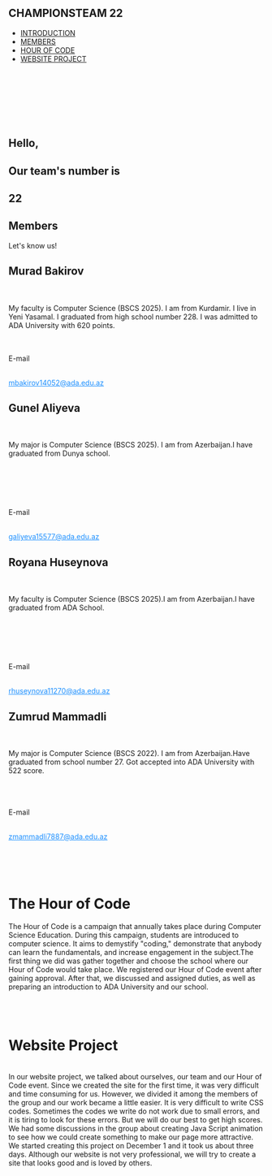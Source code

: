 <html lang="en">
<head>
    <link rel="stylesheet" href="style2.css">
    <title>CHAMPIONS</title>
    <link rel="icon" type="image/x-icon" href="https://logos-world.net/wp-content/uploads/2021/08/Champion-Logo.png">
</head>
<body>
    <section id="stick">
                <div class="team">
                    <a><h1><span>CHAMPIONS</span>TEAM 22</h1></a>
                </div>
            <div class="nav-list">
                <ul>
                    <li><a href="index1.html">INTRODUCTION</a></li>
                    <li><a href="#members" data-after="Members">MEMBERS</a></li>
                    <li><a href="#div2" data-after="Div2">HOUR OF CODE</a></li>
                    <li><a href="#div3" data-after="Div3">WEBSITE PROJECT</a></li>
                </ul>
            </div>
    </section>
    <section id="intro">
        <div class="intro">
            <div>
                <br /><br /><br/><br /><br /><br />
                <h1>Hello,</h1>
                <h1>Our team's number is</h1>
                <h1>22</h1>
            </div>
        </div>
    </section>
    <section id="members">
        <div class="info">
            <div class="members-head">
                <h1 class="title">Members</h1>
                <p>Let's know us!</p>
            </div>
            <div class="about">
                <div class="members-attribute">
                    <h2>Murad Bakirov</h2><br /><br />
                    My faculty is Computer Science (BSCS 2025). I am from Kurdamir. I live in Yeni Yasamal. I graduated from high school number 228. I was admitted to ADA University with 620 points.
                    <br /><br /><br />
                    <p>E-mail</p><br />
                    <a href="mailto:mbakirov14052@ada.edu.az" target="_blank" rel="noopener noreferrer" data-auth="NotApplicable" style="margin: 0px; color: dodgerblue !important;" data-linkindex="0" data-ogsc="">mbakirov14052@ada.edu.az</a>
                </div>
                <div class="members-attribute">
                    <h2>Gunel Aliyeva</h2><br /><br />
                    My major is Computer Science (BSCS 2025). I am from Azerbaijan.I have graduated from Dunya school.
                    <br /><br />
                    <br /><br /><br /><br />
                    <p>E-mail</p><br />
                                 <a href="mailto:galiyeva15577@ada.edu.az" target="_blank" rel="noopener noreferrer" data-auth="NotApplicable" style="margin: 0px; color: dodgerblue !important;" data-linkindex="0" data-ogsc="">galiyeva15577@ada.edu.az</a>
                </div>
                <div class="members-attribute">
                    <h2>Royana Huseynova</h2><br /><br />
                    My faculty is Computer Science (BSCS 2025).I am from Azerbaijan.I have graduated from ADA School.
                    <br /><br />
                    <br /><br /><br /><br />
                    <p>E-mail</p><br />
                                 <a href="mailto:rhuseynova11270@ada.edu.az" target="_blank" rel="noopener noreferrer" data-auth="NotApplicable" style="margin: 0px; color: dodgerblue !important;" data-linkindex="0" data-ogsc="">rhuseynova11270@ada.edu.az</a>
                </div>
                <div class="members-attribute">
                    <h2>Zumrud Mammadli</h2><br /><br />
                    My major is Computer Science (BSCS 2022). I am from Azerbaijan.Have graduated from school number 27. Got accepted into ADA University with 522 score.
                    <br /><br /><br /><br />
                    <p>E-mail</p><br />
                                 <a href="mailto:zmammadli7887@ada.edu.az" target="_blank" rel="noopener noreferrer" data-auth="NotApplicable" style="margin: 0px; color: dodgerblue !important;" data-linkindex="0" data-ogsc="">zmammadli7887@ada.edu.az</a>
                </div>
            </div>
        </div>
    </section>
    <div id="div2">
        <div class="div2">
            <br /><br /><br /><br />
            <h1>The Hour of Code</h1>
            The Hour of Code is a campaign that annually takes place during Computer Science Education. During this campaign, students are introduced to computer science. It aims to demystify "coding," demonstrate that anybody can learn the fundamentals, and increase engagement in the subject.The first thing we did was gather together and choose the school where our Hour of Code would take place. We registered our Hour of Code event after gaining approval. After that, we discussed and assigned duties, as well as preparing an introduction to ADA University and our school.
        </div>
        </div>
        <div id="div3">
            <div class="div3">
                <br /><br /><br />
                <h1>Website Project</h1>
                <br />
                In our website project, we talked about ourselves, our team and our Hour of Code event. Since we created the site for the first time, it was very difficult and time consuming for us. However, we divided it among the members of the group and our work became a little easier. It is very difficult to write CSS codes. Sometimes the codes we write do not work due to small errors, and it is tiring to look for these errors. But we will do our best to get high scores. We had some discussions in the group about creating Java Script animation to see how we could create something to make our page more attractive. We started creating this project on December 1 and it took us about three days. Although our website is not very professional, we will try to create a site that looks good and is loved by others.
            </div>
        </div>
</body>
</html>
